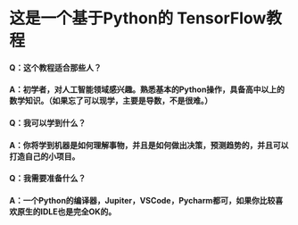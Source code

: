 # 这是一个基于Python的 TensorFlow教程

#### Q：这个教程适合那些人？
#### A：初学者，对人工智能领域感兴趣。熟悉基本的Python操作，具备高中以上的数学知识。（如果忘了可以现学，主要是导数，不是很难。）

#### Q：我可以学到什么？
#### A：你将学到机器是如何理解事物，并且是如何做出决策，预测趋势的，并且可以打造自己的小项目。

#### Q：我需要准备什么？
#### A：一个Python的编译器，Jupiter，VSCode，Pycharm都可，如果你比较喜欢原生的IDLE也是完全OK的。

